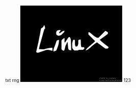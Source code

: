 txt
rng
![](https://github.com/LI474525323/OpenCV-Raspberry/blob/master/raspberry/LinuxLogo.jpg)
123
